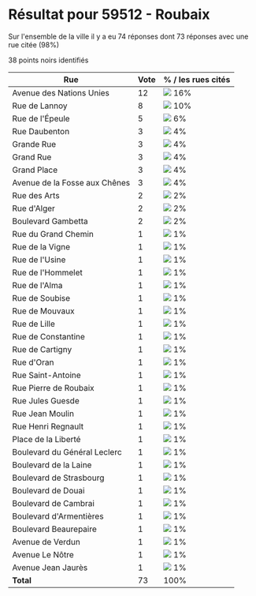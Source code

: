 # Résultat pour 59512 - Roubaix

Sur l'ensemble de la ville il y a eu 74 réponses dont 73 réponses avec une rue citée (98%)

38 points noirs identifiés

| Rue | Vote | % / les rues cités|
|-----|------|-------------------|
| Avenue des Nations Unies | 12 | <img src="../../img/bar_16.gif" />&nbsp;16%|
| Rue de Lannoy | 8 | <img src="../../img/bar_10.gif" />&nbsp;10%|
| Rue de l'Épeule | 5 | <img src="../../img/bar_6.gif" />&nbsp;6%|
| Rue Daubenton | 3 | <img src="../../img/bar_4.gif" />&nbsp;4%|
| Grande Rue | 3 | <img src="../../img/bar_4.gif" />&nbsp;4%|
| Grand Rue | 3 | <img src="../../img/bar_4.gif" />&nbsp;4%|
| Grand Place | 3 | <img src="../../img/bar_4.gif" />&nbsp;4%|
| Avenue de la Fosse aux Chênes | 3 | <img src="../../img/bar_4.gif" />&nbsp;4%|
| Rue des Arts | 2 | <img src="../../img/bar_2.gif" />&nbsp;2%|
| Rue d'Alger | 2 | <img src="../../img/bar_2.gif" />&nbsp;2%|
| Boulevard Gambetta | 2 | <img src="../../img/bar_2.gif" />&nbsp;2%|
| Rue du Grand Chemin | 1 | <img src="../../img/bar_1.gif" />&nbsp;1%|
| Rue de la Vigne | 1 | <img src="../../img/bar_1.gif" />&nbsp;1%|
| Rue de l'Usine | 1 | <img src="../../img/bar_1.gif" />&nbsp;1%|
| Rue de l'Hommelet | 1 | <img src="../../img/bar_1.gif" />&nbsp;1%|
| Rue de l'Alma | 1 | <img src="../../img/bar_1.gif" />&nbsp;1%|
| Rue de Soubise | 1 | <img src="../../img/bar_1.gif" />&nbsp;1%|
| Rue de Mouvaux | 1 | <img src="../../img/bar_1.gif" />&nbsp;1%|
| Rue de Lille | 1 | <img src="../../img/bar_1.gif" />&nbsp;1%|
| Rue de Constantine | 1 | <img src="../../img/bar_1.gif" />&nbsp;1%|
| Rue de Cartigny | 1 | <img src="../../img/bar_1.gif" />&nbsp;1%|
| Rue d'Oran | 1 | <img src="../../img/bar_1.gif" />&nbsp;1%|
| Rue Saint-Antoine | 1 | <img src="../../img/bar_1.gif" />&nbsp;1%|
| Rue Pierre de Roubaix | 1 | <img src="../../img/bar_1.gif" />&nbsp;1%|
| Rue Jules Guesde | 1 | <img src="../../img/bar_1.gif" />&nbsp;1%|
| Rue Jean Moulin | 1 | <img src="../../img/bar_1.gif" />&nbsp;1%|
| Rue Henri Regnault | 1 | <img src="../../img/bar_1.gif" />&nbsp;1%|
| Place de la Liberté | 1 | <img src="../../img/bar_1.gif" />&nbsp;1%|
| Boulevard du Général Leclerc | 1 | <img src="../../img/bar_1.gif" />&nbsp;1%|
| Boulevard de la Laine | 1 | <img src="../../img/bar_1.gif" />&nbsp;1%|
| Boulevard de Strasbourg | 1 | <img src="../../img/bar_1.gif" />&nbsp;1%|
| Boulevard de Douai | 1 | <img src="../../img/bar_1.gif" />&nbsp;1%|
| Boulevard de Cambrai | 1 | <img src="../../img/bar_1.gif" />&nbsp;1%|
| Boulevard d'Armentières | 1 | <img src="../../img/bar_1.gif" />&nbsp;1%|
| Boulevard Beaurepaire | 1 | <img src="../../img/bar_1.gif" />&nbsp;1%|
| Avenue de Verdun | 1 | <img src="../../img/bar_1.gif" />&nbsp;1%|
| Avenue Le Nôtre | 1 | <img src="../../img/bar_1.gif" />&nbsp;1%|
| Avenue Jean Jaurès | 1 | <img src="../../img/bar_1.gif" />&nbsp;1%|
| **Total** | 73 | 100%|
